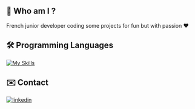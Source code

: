 ## 🚀 Who am I ?
French junior developer coding some projects for fun but with passion ❤️

## 🛠 Programming Languages
[![My Skills](https://skillicons.dev/icons?i=html,css,php,js,py)]()

## ✉️ Contact
[![linkedin](https://img.shields.io/badge/linkedin-0A66C2?style=for-the-badge&logo=linkedin&logoColor=white)](https://www.linkedin.com/in/lazar-l-a11402241/)
